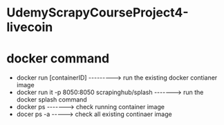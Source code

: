 # UdemyScrapyCourseProject4-livecoin

# docker command
- docker run [containerID] ---------> run the existing docker contianer image
- docker run it -p 8050:8050 scrapinghub/splash -------> run the docker splash command
- docker ps -------> check running container image
- docer ps -a -----> check all existing continaer image
